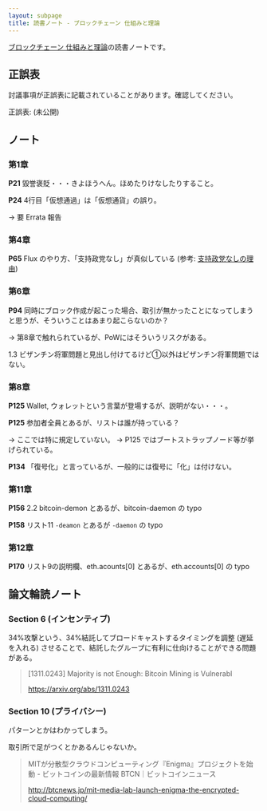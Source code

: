 ```yaml
---
layout: subpage
title: 読書ノート - ブロックチェーン 仕組みと理論
---
```


[ブロックチェーン 仕組みと理論](/workshop/9-blockchain)の読書ノートです。

## 正誤表

討議事項が正誤表に記載されていることがあります。確認してください。

正誤表: (未公開)

## ノート

### 第1章


**P21** 毀誉褒貶・・・きよほうへん。ほめたりけなしたりすること。

**P24** 4行目「仮想通過」は「仮想通貨」の誤り。

→ 要 Errata 報告

### 第4章

**P65** Flux のやり方、「支持政党なし」が真似している (参考: [支持政党なしの理由](http://xn--68jubz91pp0oypc1c.com/riyuu.html))

### 第6章

**P94** 同時にブロック作成が起こった場合、取引が無かったことになってしまうと思うが、そういうことはあまり起こらないのか？

→ 第8章で触れられているが、PoWにはそういうリスクがある。

1.3 ビザンチン将軍問題と見出し付けてるけど①以外はビザンチン将軍問題ではない。

### 第8章

**P125** Wallet, ウォレットという言葉が登場するが、説明がない・・・。

**P125** 参加者全員とあるが、リストは誰が持っている？

→ ここでは特に規定していない。
→ P125 ではブートストラップノード等が挙げられている。

**P134** 「復号化」と言っているが、一般的には復号に「化」は付けない。

### 第11章

**P156** 2.2 bitcoin-demon とあるが、bitcoin-daemon の typo

**P158** リスト11 `-deamon` とあるが `-daemon` の typo

### 第12章

**P170** リスト9の説明欄、eth.acounts[0] とあるが、eth.accounts[0] の typo


## 論文輪読ノート

### Section 6 (インセンティブ)

34%攻撃という、34%結託してブロードキャストするタイミングを調整 (遅延を入れる) させることで、結託したグループに有利に仕向けることができる問題がある。

> [1311.0243] Majority is not Enough: Bitcoin Mining is Vulnerabl
>
> https://arxiv.org/abs/1311.0243

### Section 10 (プライバシー)

パターンとかはわかってしまう。

取引所で足がつくとかあるんじゃないか。

> MITが分散型クラウドコンピューティング『Enigma』プロジェクトを始動 - ビットコインの最新情報 BTCN｜ビットコインニュース
>
> http://btcnews.jp/mit-media-lab-launch-enigma-the-encrypted-cloud-computing/

